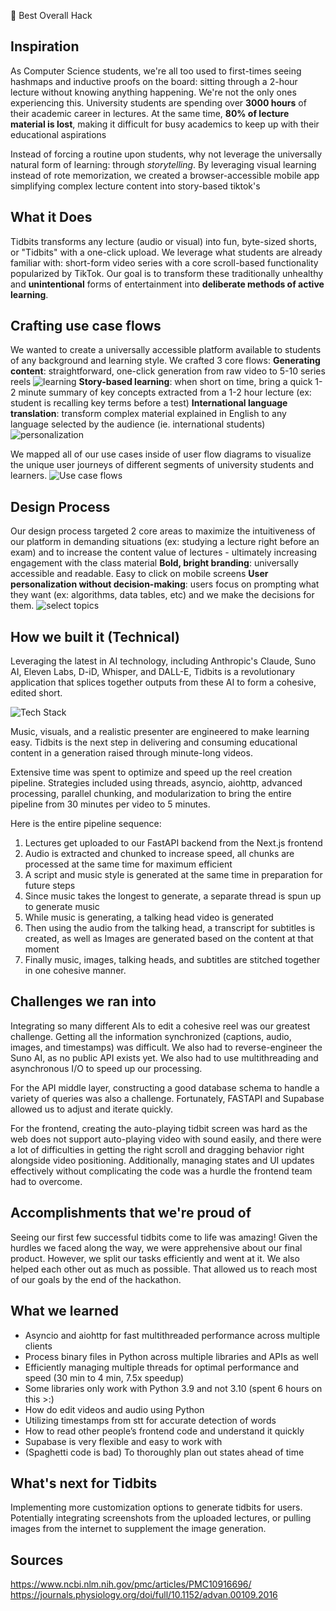 🥇 Best Overall Hack

## Inspiration
As Computer Science students, we're all too used to first-times seeing hashmaps and inductive proofs on the board: sitting through a 2-hour lecture without knowing anything happening. We're not the only ones experiencing this. University students are spending over **3000 hours** of their academic career in lectures. At the same time, **80% of lecture material is lost**, making it difficult for busy academics to keep up with their educational aspirations

Instead of forcing a routine upon students, why not leverage the universally natural form of learning: through *storytelling*. By leveraging visual learning instead of rote memorization, we created a browser-accessible mobile app simplifying complex lecture content into story-based tiktok's

## What it Does
Tidbits transforms any lecture (audio or visual) into fun, byte-sized shorts, or "Tidbits" with a one-click upload. We leverage what students are already familiar with: short-form video series with a core scroll-based functionality popularized by TikTok. Our goal is to transform these traditionally unhealthy and **unintentional** forms of entertainment into **deliberate methods of active learning**.

## Crafting use case flows
We wanted to create a universally accessible platform available to students of any background and learning style. We crafted 3 core flows:
**Generating content**: straightforward, one-click generation from raw video to 5-10 series reels
![learning](https://cdn.discordapp.com/attachments/1221634008656642048/1224108366905872537/Screenshot_2024-03-31_at_5.29.33_PM.png?ex=661c4ac1&is=6609d5c1&hm=b2b1aa690947e5daec55c59fe00ef62aa8f5d3ef52691e2837c740d76d43ae26&)
**Story-based learning**: when short on time, bring a quick 1-2 minute summary of key concepts extracted from a 1-2 hour lecture (ex: student is recalling key terms before a test)
**International language translation**: transform complex material explained in English to any language selected by the audience (ie. international students)
<img src="https://cdn.discordapp.com/attachments/1221634008656642048/1224107936943439942/Screenshot_2024-03-31_at_5.27.35_PM.png?ex=661c4a5a&is=6609d55a&hm=0a2b63cc50f298a1efdebde746797ce5341fa32ac2013d0ccb6f2c2341279d72&" alt="personalization"/>

We mapped all of our use cases inside of user flow diagrams to visualize the unique user journeys of different segments of university students and learners.
![Use case flows](https://cdn.discordapp.com/attachments/1221634008656642048/1224001221526950098/Screenshot_2024-03-31_at_10.23.48_AM.png?ex=661be6f8&is=660971f8&hm=51304e966f137ad896cacd34905063d1eb21478738b520b5a9bb78f0e9919f3e&)

## Design Process
Our design process targeted 2 core areas to maximize the intuitiveness of our platform in demanding situations (ex: studying a lecture right before an exam) and to increase the content value of lectures - ultimately increasing engagement with the class material
**Bold, bright branding**: universally accessible and readable. Easy to click on mobile screens
**User personalization without decision-making**: users focus on prompting what they want (ex: algorithms, data tables, etc) and we make the decisions for them.
![select topics](https://cdn.discordapp.com/attachments/1221634008656642048/1224107937207947424/Screenshot_2024-03-31_at_5.27.50_PM.png?ex=661c4a5b&is=6609d55b&hm=add328d7c1374dd0af602cb91de9a054eb5b85d91578079ac0149f579cba7328&)
## How we built it (Technical)
Leveraging the latest in AI technology, including Anthropic's Claude, Suno AI, Eleven Labs, D-iD, Whisper, and DALL-E, Tidbits is a revolutionary application that splices together outputs from these AI to form a cohesive, edited short.

![Tech Stack](https://cdn.discordapp.com/attachments/1221634008656642048/1224104544913592350/image.png?ex=661c4732&is=6609d232&hm=e4cf66edfa1e045897c86a6c7efd247c3a207d3be3e6710e22510058a2c18396&)

Music, visuals, and a realistic presenter are engineered to make learning easy. Tidbits is the next step in delivering and consuming educational content in a generation raised through minute-long videos.

Extensive time was spent to optimize and speed up the reel creation pipeline. Strategies included using threads, asyncio, aiohttp, advanced processing, parallel chunking, and modularization to bring the entire pipeline from 30 minutes per video to 5 minutes.

Here is the entire pipeline sequence:
1. Lectures get uploaded to our FastAPI backend from the Next.js frontend
2. Audio is extracted and chunked to increase speed, all chunks are processed at the same time for maximum efficient
3. A script and music style is generated at the same time in preparation for future steps
4. Since music takes the longest to generate, a separate thread is spun up to generate music
5. While music is generating, a talking head video is generated
6. Then using the audio from the talking head, a transcript for subtitles is created, as well as 
Images are generated based on the content at that moment
7. Finally music, images, talking heads, and subtitles are stitched together in one cohesive manner.

## Challenges we ran into
Integrating so many different AIs to edit a cohesive reel was our greatest challenge. Getting all the information synchronized (captions, audio, images, and timestamps) was difficult. We also had to reverse-engineer the Suno AI, as no public API exists yet. We also had to use multithreading and asynchronous I/O to speed up our processing.

For the API middle layer, constructing a good database schema to handle a variety of queries was also a challenge. Fortunately, FASTAPI and Supabase allowed us to adjust and iterate quickly.

For the frontend, creating the auto-playing tidbit screen was hard as the web does not support auto-playing video with sound easily, and there were a lot of difficulties in getting the right scroll and dragging behavior right alongside video positioning. Additionally, managing states and UI updates effectively without complicating the code was a hurdle the frontend team had to overcome.

## Accomplishments that we're proud of
Seeing our first few successful tidbits come to life was amazing! Given the hurdles we faced along the way, we were apprehensive about our final product. However, we split our tasks efficiently and went at it. We also helped each other out as much as possible. That allowed us to reach most of our goals by the end of the hackathon.

## What we learned
- Asyncio and aiohttp for fast multithreaded performance across multiple clients
- Process binary files in Python across multiple libraries and APIs as well
- Efficiently managing multiple threads for optimal performance and speed (30 min to 4 min, 7.5x speedup)
- Some libraries only work with Python 3.9 and not 3.10 (spent 6 hours on this >:\)
- How do edit videos and audio using Python
- Utilizing timestamps from stt for accurate detection of words
- How to read other people’s frontend code and understand it quickly
- Supabase is very flexible and easy to work with
- (Spaghetti code is bad) To thoroughly plan out states ahead of time

## What's next for Tidbits
Implementing more customization options to generate tidbits for users. Potentially integrating screenshots from the uploaded lectures, or pulling images from the internet to supplement the image generation.

## Sources
https://www.ncbi.nlm.nih.gov/pmc/articles/PMC10916696/
https://journals.physiology.org/doi/full/10.1152/advan.00109.2016

